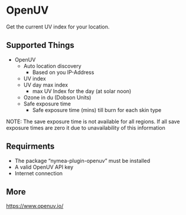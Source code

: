# OpenUV

Get the current UV index for your location. 

## Supported Things

* OpenUV
    * Auto location discovery 
        * Based on you IP-Address
    * UV index
    * UV day max index
        * max UV Index for the day (at solar noon)
    * Ozone in du (Dobson Units)
    * Safe exposure time 
        * Safe exposure time (mins) till burn for each skin type

NOTE: The save exposure time is not available for all regions. If all save exposure times are zero it due to unavailability of this information

## Requirments

* The package “nymea-plugin-openuv” must be installed
* A valid OpenUV API key
* Internet connection

## More

https://www.openuv.io/

